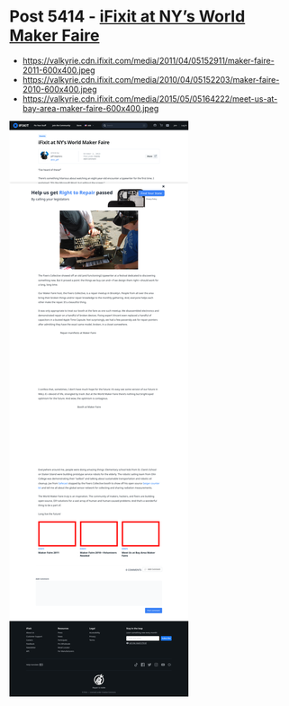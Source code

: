# Post 5414 - [iFixit at NY&#8217;s World Maker Faire](https://www.ifixit.com/News/5414/ifixit-at-nys-world-maker-faire)

- https://valkyrie.cdn.ifixit.com/media/2011/04/05152911/maker-faire-2011-600x400.jpeg
- https://valkyrie.cdn.ifixit.com/media/2010/04/05152203/maker-faire-2010-600x400.jpeg
- https://valkyrie.cdn.ifixit.com/media/2015/05/05164222/meet-us-at-bay-area-maker-faire-600x400.jpeg

![screencap](screenshots/10cf1198-402b-48fc-9ecd-cf6b1e443e61.png)
